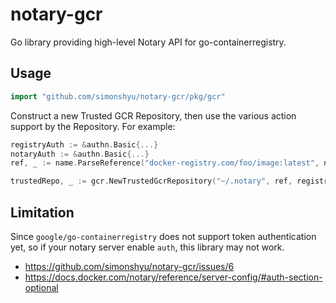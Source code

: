 # notary-gcr
Go library providing high-level Notary API for go-containerregistry.

## Usage

```go
import "github.com/simonshyu/notary-gcr/pkg/gcr"
```


Construct a new Trusted GCR Repository, then use the various action support by the Repository. For example:

```go
registryAuth := &authn.Basic{...}
notaryAuth := &authn.Basic{...}
ref, _ := name.ParseReference("docker-registry.com/foo/image:latest", name.WeakValidation)

trustedRepo, _ := gcr.NewTrustedGcrRepository("~/.notary", ref, registryAuth, notaryAuth)
```

## Limitation

Since `google/go-containerregistry` does not support token authentication yet, so if your notary server enable `auth`, this library may not work.
* https://github.com/simonshyu/notary-gcr/issues/6
* https://docs.docker.com/notary/reference/server-config/#auth-section-optional